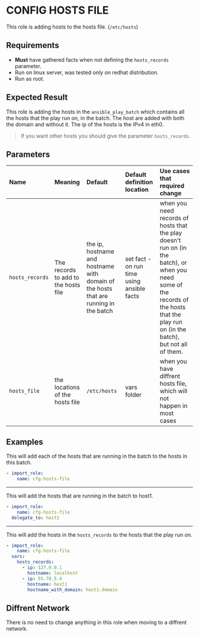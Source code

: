 # CONFIG HOSTS FILE
This role is adding hosts to the hosts file. (`/etc/hosts`)

## Requirements

- **Must** have gathered facts when not defining the `hosts_records` parameter.
- Run on linux server, was tested only on redhat distribution.
- Run as root.

## Expected Result
This role is adding the hosts in the `ansible_play_batch` which contains all the hosts that the play run on, in the batch.
The host are added with both the domain and without it. 
The ip of the hosts is the IPv4 in eth0.

> If you want other hosts you should give the parameter `hosts_records`.

## Parameters

| Name | Meaning | Default | Default definition location | Use cases that required change |
|:---|:---|:---|:---|:---|
| `hosts_records` | The records to add to the hosts file | the ip, hostname and hostname with domain of the hosts that are running in the batch | set fact - on run time using ansible facts | when you need records of hosts that the play doesn't run on (in the batch), or when you need some of the records of the hosts that the play run on (in the batch), but not all of them. |
| `hosts_file` | the locations of the hosts file | `/etc/hosts` | vars folder | when you have diffrent hosts file, which will not happen in most cases |

## Examples
This will add each of the hosts that are running in the batch to the hosts in this batch.
```yaml
- import_role:
    name: cfg-hosts-file
```
---
This will add the hosts that are running in the batch to host1.
```yaml
- import_role:
    name: cfg-hosts-file
  delegate_to: host1
```
---
This will add the hosts in the `hosts_records` to the hosts that the play run on.
```yaml
- import_role:
    name: cfg-hosts-file
  vars:
    hosts_records:
      - ip: 127.0.0.1
        hostname: localhost 
      - ip: 55.78.5.4
        hostname: host1
        hostname_with_domain: host1.domain
```

## Diffrent Network
There is no need to change anything in this role when moving to a diffrent network.
